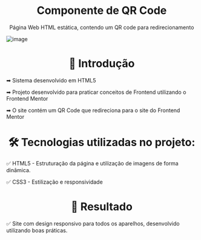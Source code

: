 
<h1 align="center"> Componente de QR Code</h1>
<p align="center">Página Web HTML estática, contendo um QR code para redirecionamento</p>

![image](https://github.com/user-attachments/assets/2ad909f2-97c1-4568-b4c3-1610ced53714)


<h1 align="center"> 📑 Introdução</h1>
<p align="start"> ➡ Sistema desenvolvido em HTML5</p>
<p align="start"> ➡ Projeto desenvolvido para praticar conceitos de Frontend utilizando o Frontend Mentor</p>
<p align="start"> ➡ O site contém um QR Code que redireciona para o site do Frontend Mentor</p>


<h1 align="center"> 🛠 Tecnologias utilizadas no projeto: </h1>
<p align="start"> ✅ HTML5 - Estruturação da página e utilização de imagens de forma dinâmica.</p>
<p align="start"> ✅ CSS3 - Estilização e responsividade</p>

<h1 align="center"> 🎯 Resultado </h1>
<p align="start"> ✅ Site com design responsivo para todos os aparelhos, desenvolvido utilizando boas práticas. </p>
